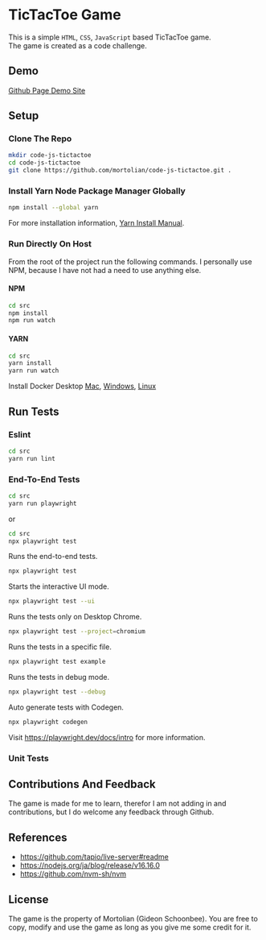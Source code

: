 # TicTacToe Game

This is a simple `HTML`, `CSS`, `JavaScript` based TicTacToe game. <br> 
The game is created as a code challenge.

## Demo

[Github Page Demo Site](https://mortolian.github.io/code-js-tictactoe/)

## Setup

### Clone The Repo

```bash
mkdir code-js-tictactoe
cd code-js-tictactoe
git clone https://github.com/mortolian/code-js-tictactoe.git .
```

### Install Yarn Node Package Manager Globally

```bash
npm install --global yarn
```
For more installation information, [Yarn Install Manual](https://classic.yarnpkg.com/lang/en/docs/install/).

### Run Directly On Host

From the root of the project run the following commands. 
I personally use NPM, because I have not had a need to use anything else.

#### NPM

```bash
cd src
npm install
npm run watch
```

#### YARN

```bash
cd src
yarn install
yarn run watch
```

Install Docker Desktop [Mac](https://docs.docker.com/desktop/install/mac-install/), [Windows](https://docs.docker.com/desktop/install/windows-install/), [Linux](https://docs.docker.com/desktop/install/linux-install/)

## Run Tests

### Eslint

```bash
cd src
yarn run lint
```

### End-To-End Tests

```bash
cd src
yarn run playwright
```

or

```bash
cd src
npx playwright test
```

Runs the end-to-end tests.

```bash
npx playwright test
```

Starts the interactive UI mode.

```bash
npx playwright test --ui
```  

Runs the tests only on Desktop Chrome.

```bash
npx playwright test --project=chromium
```

Runs the tests in a specific file.

```bash
npx playwright test example
```

Runs the tests in debug mode.

```bash
npx playwright test --debug
```
Auto generate tests with Codegen.

```bash
npx playwright codegen
```
Visit https://playwright.dev/docs/intro for more information.

### Unit Tests

## Contributions And Feedback

The game is made for me to learn, therefor I am not adding in and contributions, but I do
welcome any feedback through Github.

## References

- https://github.com/tapio/live-server#readme
- https://nodejs.org/ja/blog/release/v16.16.0
- https://github.com/nvm-sh/nvm

## License

The game is the property of Mortolian (Gideon Schoonbee). You are free to copy, modify and use the game
as long as you give me some credit for it.